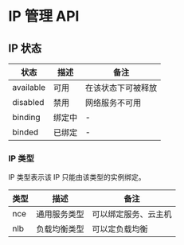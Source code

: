 # IP 管理 API

## IP 状态

|    状态   |  描述  |        备注        |
|-----------|--------|--------------------|
| available | 可用   | 在该状态下可被释放 |
| disabled  | 禁用   | 网络服务不可用     |
| binding   | 绑定中 | -                  |
| binded    | 已绑定 | -                  |

### IP 类型

IP 类型表示该 IP 只能由该类型的实例绑定。

| 类型 |     描述     |         备注         |
|------|--------------|----------------------|
| nce  | 通用服务类型 | 可以绑定服务、云主机 |
| nlb  | 负载均衡类型 | 可以定负载均衡       |